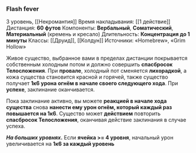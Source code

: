 ### Flash fever

3 уровень, [[Некромантия]]
Время накладывания: [[1 действие]]
Дистанция: **60 футов**
Компоненты: **Вербальный**, **Соматический**, **Материальный** (кремень и кресало)
Длительность: **Концентрация до 1 минуты**
Классы: [[Друид]], [[Колдун]]
Источники: «Homebrew», «Grim Hollow»

Живое существо, выбранное вами в пределах дистанции покрывается собственным холодным потом и должно совершить **спасбросок Телосложения**. При **провале**, холодный пот сменяется **лихорадкой**, а кожа существа становится красной и горячей, также существо получает **1к6 урона огнём в начале своего следующего хода**. При **успехе**, заклинание оканчивается.

Пока заклинание активно, вы можете **реакцией в начале хода существа** снова **нанести ему урон огнём, который каждый раз повышается на 1к6**. Существо может **действием** повторить **спасбросок Телосложения**, оканчивая действие заклинания в случае успеха. 

**_На больших уровнях_.** Если **ячейка >= 4 уровня**, начальный урон увеличивается на **1к6 за каждый уровень**